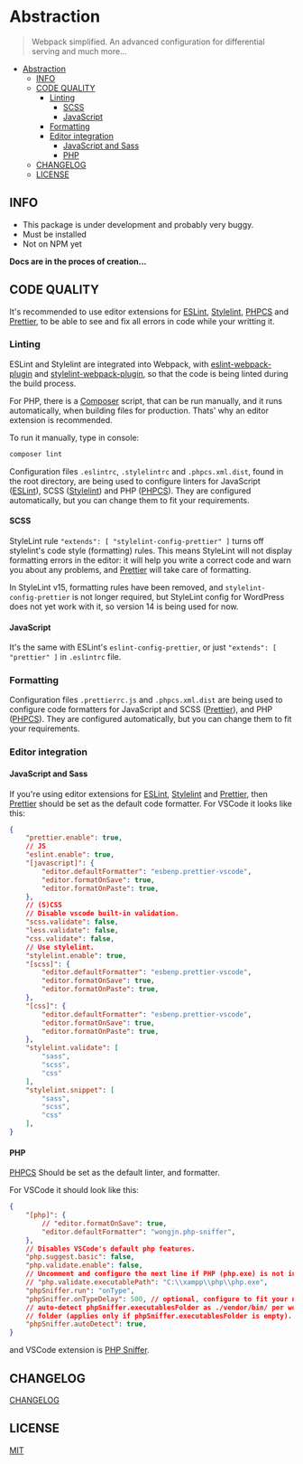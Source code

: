 # Abstraction

> Webpack simplified. An advanced configuration for differential serving and much more...

- [Abstraction](#abstraction)
	- [INFO](#info)
	- [CODE QUALITY](#code-quality)
		- [Linting](#linting)
			- [SCSS](#scss)
			- [JavaScript](#javascript)
		- [Formatting](#formatting)
		- [Editor integration](#editor-integration)
			- [JavaScript and Sass](#javascript-and-sass)
			- [PHP](#php)
	- [CHANGELOG](#changelog)
	- [LICENSE](#license)

## INFO

- This package is under development and probably very buggy.
- Must be installed
- Not on NPM yet

**Docs are in the proces of creation...**

## CODE QUALITY

It's recommended to use editor extensions for [ESLint](https://eslint.org/docs/latest/user-guide/integrations), [Stylelint](https://stylelint.io/), [PHPCS](https://github.com/squizlabs/PHP_CodeSniffer) and [Prettier](https://prettier.io/docs/en/editors.html), to be able to see and fix all errors in code while your writting it.

### Linting

ESLint and Stylelint are integrated into Webpack, with [eslint-webpack-plugin](https://www.npmjs.com/package/eslint-webpack-plugin) and [stylelint-webpack-plugin](https://www.npmjs.com/package/stylelint-webpack-plugin), so that the code is being linted during the build process.

For PHP, there is a [Composer](https://getcomposer.org/) script, that can be run manually, and it runs automatically, when building files for production. Thats' why an editor extension is recommended.

To run it manually, type in console:

```sh
composer lint
```

Configuration files `.eslintrc`, `.stylelintrc` and `.phpcs.xml.dist`, found in the root directory, are being used to configure linters for JavaScript ([ESLint](https://eslint.org/docs/latest/user-guide/integrations)), SCSS ([Stylelint](https://stylelint.io/)) and PHP ([PHPCS](https://github.com/squizlabs/PHP_CodeSniffer)). They are configured automatically, but you can change them to fit your requirements.

#### SCSS

StyleLint rule `"extends": [ "stylelint-config-prettier" ]` turns off stylelint's code style (formatting) rules. This means StyleLint will not display formatting errors in the editor: it will help you write a correct code and warn you about any problems, and [Prettier](https://prettier.io/docs/en/editors.html) will take care of formatting.

In StyleLint v15, formatting rules have been removed, and `stylelint-config-prettier` is not longer required, but StyleLint config for WordPress does not yet work with it, so version 14 is being used for now.

#### JavaScript

It's the same with ESLint's `eslint-config-prettier`, or just `"extends": [ "prettier" ]` in `.eslintrc` file.

### Formatting

Configuration files `.prettierrc.js` and `.phpcs.xml.dist` are being used to configure code formatters for JavaScript and SCSS ([Prettier](https://prettier.io/docs/en/editors.html)), and PHP ([PHPCS](https://github.com/squizlabs/PHP_CodeSniffer)). They are configured automatically, but you can change them to fit your requirements.

### Editor integration

#### JavaScript and Sass

If you're using editor extensions for [ESLint](https://eslint.org/docs/latest/user-guide/integrations), [Stylelint](https://stylelint.io/) and [Prettier](https://prettier.io/docs/en/editors.html), then [Prettier](https://prettier.io/docs/en/editors.html) should be set as the default code formatter. For VSCode it looks like this:

```json
{
	"prettier.enable": true,
	// JS
	"eslint.enable": true,
	"[javascript]": {
		"editor.defaultFormatter": "esbenp.prettier-vscode",
		"editor.formatOnSave": true,
		"editor.formatOnPaste": true,
	},
	// (S)CSS
	// Disable vscode built-in validation.
	"scss.validate": false,
	"less.validate": false,
	"css.validate": false,
	// Use stylelint.
	"stylelint.enable": true,
	"[scss]": {
		"editor.defaultFormatter": "esbenp.prettier-vscode",
		"editor.formatOnSave": true,
		"editor.formatOnPaste": true,
	},
	"[css]": {
		"editor.defaultFormatter": "esbenp.prettier-vscode",
		"editor.formatOnSave": true,
		"editor.formatOnPaste": true,
	},
	"stylelint.validate": [
		"sass",
		"scss",
		"css"
	],
	"stylelint.snippet": [
		"sass",
		"scss",
		"css"
	],
}
```

#### PHP

[PHPCS](https://github.com/squizlabs/PHP_CodeSniffer) Should be set as the default linter, and formatter.

For VSCode it should look like this:

```json
{
	"[php]": {
		// "editor.formatOnSave": true,
		"editor.defaultFormatter": "wongjn.php-sniffer",
	},
	// Disables VSCode's default php features.
	"php.suggest.basic": false,
	"php.validate.enable": false,
	// Uncomment and configure the next line if PHP (php.exe) is not in PATH.
	// "php.validate.executablePath": "C:\\xampp\\php\\php.exe",
	"phpSniffer.run": "onType",
	"phpSniffer.onTypeDelay": 500, // optional, configure to fit your needs
	// auto-detect phpSniffer.executablesFolder as ./vendor/bin/ per workspace
	// folder (applies only if phpSniffer.executablesFolder is empty).
	"phpSniffer.autoDetect": true,
}
```

and VSCode extension is [PHP Sniffer](https://marketplace.visualstudio.com/items?itemName=wongjn.php-sniffer).

## CHANGELOG

[CHANGELOG](CHANGELOG.md)

## LICENSE

[MIT](LICENSE)
